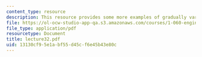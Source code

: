 ```yaml
---
content_type: resource
description: This resource provides some more examples of gradually varied flow profiles.
file: https://ol-ocw-studio-app-qa.s3.amazonaws.com/courses/1-060-engineering-mechanics-ii-spring-2006/13130cf95e1abf55d45cf6e45b43e80c_lecture32.pdf
file_type: application/pdf
resourcetype: Document
title: lecture32.pdf
uid: 13130cf9-5e1a-bf55-d45c-f6e45b43e80c
---
```

